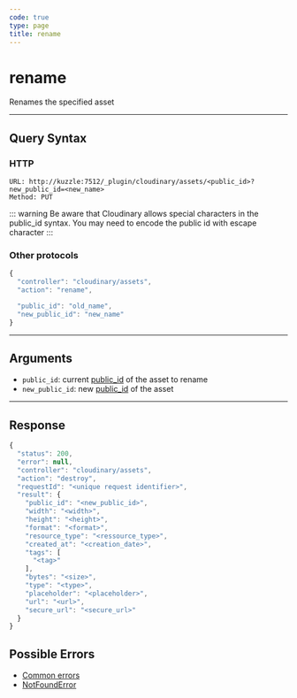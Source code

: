 ```yaml
--- 
code: true
type: page
title: rename
--- 
```


# rename

Renames the specified asset

--- 

## Query Syntax 

### HTTP 

```http
URL: http://kuzzle:7512/_plugin/cloudinary/assets/<public_id>?new_public_id=<new_name>
Method: PUT
```

::: warning
Be aware that Cloudinary allows special characters in the public_id syntax. You may need to encode the public id with escape character 
:::

### Other protocols 

```js
{
  "controller": "cloudinary/assets",
  "action": "rename",

  "public_id": "old_name",
  "new_public_id": "new_name"
}
```
---

## Arguments 

- `public_id`: current [public_id](https://cloudinary.com/documentation/upload_images#public_id_the_image_identifier) of the asset to rename
- `new_public_id`: new [public_id](https://cloudinary.com/documentation/upload_images#public_id_the_image_identifier) of the asset 
---

## Response 

```js
{
  "status": 200,
  "error": null,
  "controller": "cloudinary/assets",
  "action": "destroy",
  "requestId": "<unique request identifier>",
  "result": {
    "public_id": "<new_public_id>",
    "width": "<width>",
    "height": "<height>",
    "format": "<format>",
    "resource_type": "<ressource_type>",
    "created_at": "<creation_date>",
    "tags": [
      "<tag>"
    ],
    "bytes": "<size>",
    "type": "<type>",
    "placeholder": "<placeholder>",
    "url": "<url>",
    "secure_url": "<secure_url>"
  }
}
```

## Possible Errors 

- [Common errors](/core/1/api/essentials/errors/#common-errors)
- [NotFoundError](/core/1/api/essentials/errors/#specific-errors)